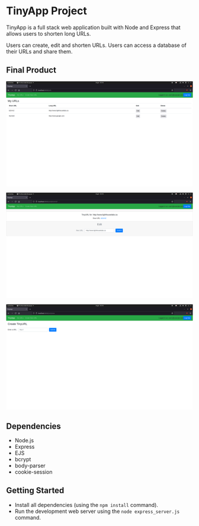 # TinyApp Project

TinyApp is a full stack web application built with Node and Express that allows users to shorten long URLs.

Users can create, edit and shorten URLs. Users can access a database of their URLs and share them.

## Final Product

![URLs directory](https://raw.githubusercontent.com/no-self-required/tinyapp/master/docs/urls-page.png)

![Edit a URL](https://raw.githubusercontent.com/no-self-required/tinyapp/master/docs/urls-edit.png)

![Create a URL](https://raw.githubusercontent.com/no-self-required/tinyapp/master/docs/url-create.png)

## Dependencies

- Node.js
- Express
- EJS
- bcrypt
- body-parser
- cookie-session

## Getting Started

- Install all dependencies (using the `npm install` command).
- Run the development web server using the `node express_server.js` command.